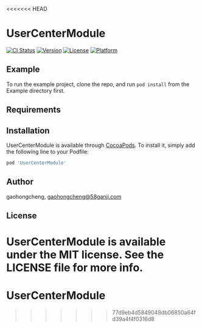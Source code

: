 <<<<<<< HEAD
# UserCenterModule

[![CI Status](https://img.shields.io/travis/gaohongcheng/UserCenterModule.svg?style=flat)](https://travis-ci.org/gaohongcheng/UserCenterModule)
[![Version](https://img.shields.io/cocoapods/v/UserCenterModule.svg?style=flat)](https://cocoapods.org/pods/UserCenterModule)
[![License](https://img.shields.io/cocoapods/l/UserCenterModule.svg?style=flat)](https://cocoapods.org/pods/UserCenterModule)
[![Platform](https://img.shields.io/cocoapods/p/UserCenterModule.svg?style=flat)](https://cocoapods.org/pods/UserCenterModule)

## Example

To run the example project, clone the repo, and run `pod install` from the Example directory first.

## Requirements

## Installation

UserCenterModule is available through [CocoaPods](https://cocoapods.org). To install
it, simply add the following line to your Podfile:

```ruby
pod 'UserCenterModule'
```

## Author

gaohongcheng, gaohongcheng@58ganji.com

## License

UserCenterModule is available under the MIT license. See the LICENSE file for more info.
=======
# UserCenterModule
>>>>>>> 77d9eb4d5849048db06850a64fd39a4f4f0316d8
